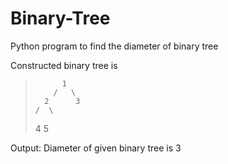 # Binary-Tree
Python program to find the diameter of binary tree

Constructed binary tree is
 >           1
 >         /   \
 >       2      3
 >     /  \
 >   4     5
    
    
Output:
    Diameter of given binary tree is 3
